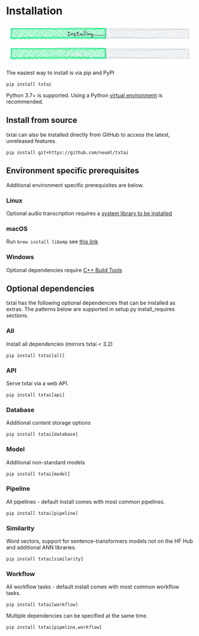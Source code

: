 # Installation

![install](images/install.png#only-light)
![install](images/install-dark.png#only-dark)

The easiest way to install is via pip and PyPI

    pip install txtai

Python 3.7+ is supported. Using a Python [virtual environment](https://docs.python.org/3/library/venv.html) is recommended.

## Install from source

txtai can also be installed directly from GitHub to access the latest, unreleased features.

    pip install git+https://github.com/neuml/txtai

## Environment specific prerequisites

Additional environment specific prerequisites are below.

### Linux

Optional audio transcription requires a [system library to be installed](https://github.com/bastibe/python-soundfile#installation)

### macOS

Run `brew install libomp` see [this link](https://github.com/kyamagu/faiss-wheels#prerequisite)

### Windows

Optional dependencies require [C++ Build Tools](https://visualstudio.microsoft.com/visual-cpp-build-tools/)

## Optional dependencies

txtai has the following optional dependencies that can be installed as extras. The patterns below are supported
in setup.py install_requires sections.

### All

Install all dependencies (mirrors txtai < 3.2)

```
pip install txtai[all]
```

### API

Serve txtai via a web API.

```
pip install txtai[api]
```

### Database

Additional content storage options

```
pip install txtai[database]
```

### Model

Additional non-standard models

```
pip install txtai[model]
```

### Pipeline

All pipelines - default install comes with most common pipelines.

```
pip install txtai[pipeline]
```

### Similarity

Word vectors, support for sentence-transformers models not on the HF Hub and additional ANN libraries.

```
pip install txtai[similarity]
```

### Workflow

All workflow tasks - default install comes with most common workflow tasks.

```
pip install txtai[workflow]
```

Multiple dependencies can be specified at the same time.

```
pip install txtai[pipeline,workflow]
```

